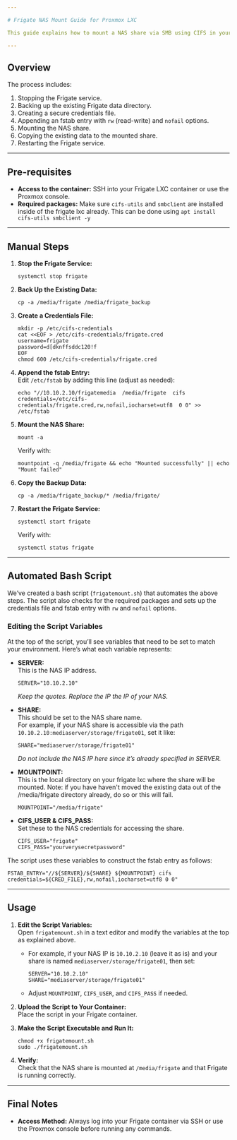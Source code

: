 ```yaml
---

# Frigate NAS Mount Guide for Proxmox LXC

This guide explains how to mount a NAS share via SMB using CIFS in your Proxmox LXC container running Frigate. You can either follow the manual steps or use the provided bash script to automate much of the process.

---
```


## Overview

The process includes:

1. Stopping the Frigate service.
2. Backing up the existing Frigate data directory.
3. Creating a secure credentials file.
4. Appending an fstab entry with `rw` (read-write) and `nofail` options.
5. Mounting the NAS share.
6. Copying the existing data to the mounted share.
7. Restarting the Frigate service.

---

## Pre-requisites

- **Access to the container:** SSH into your Frigate LXC container or use the Proxmox console.
- **Required packages:** Make sure `cifs-utils` and `smbclient` are installed inside of the frigate lxc already. This can be done using `apt install cifs-utils smbclient -y`

---

## Manual Steps

1. **Stop the Frigate Service:**  
   ```
   systemctl stop frigate
   ```

2. **Back Up the Existing Data:**  
   ```
   cp -a /media/frigate /media/frigate_backup
   ```

3. **Create a Credentials File:**  
   ```
   mkdir -p /etc/cifs-credentials
   cat <<EOF > /etc/cifs-credentials/frigate.cred
   username=frigate
   password=d[dknffsddc120!f
   EOF
   chmod 600 /etc/cifs-credentials/frigate.cred
   ```

4. **Append the fstab Entry:**  
   Edit `/etc/fstab` by adding this line (adjust as needed):  
   ```
   echo "//10.10.2.10/frigatemedia  /media/frigate  cifs credentials=/etc/cifs-credentials/frigate.cred,rw,nofail,iocharset=utf8  0 0" >> /etc/fstab
   ```

5. **Mount the NAS Share:**  
   ```
   mount -a
   ```
   Verify with:
   ```
   mountpoint -q /media/frigate && echo "Mounted successfully" || echo "Mount failed"
   ```

6. **Copy the Backup Data:**  
   ```
   cp -a /media/frigate_backup/* /media/frigate/
   ```

7. **Restart the Frigate Service:**  
   ```
   systemctl start frigate
   ```
   Verify with:
   ```
   systemctl status frigate
   ```

---

## Automated Bash Script

We’ve created a bash script (`frigatemount.sh`) that automates the above steps. The script also checks for the required packages and sets up the credentials file and fstab entry with `rw` and `nofail` options.

### Editing the Script Variables

At the top of the script, you’ll see variables that need to be set to match your environment. Here’s what each variable represents:

- **SERVER:**  
  This is the NAS IP address.  
  ```
  SERVER="10.10.2.10"
  ```  
  *Keep the quotes. Replace the IP the IP of your NAS.*

- **SHARE:**  
  This should be set to the NAS share name.  
  For example, if your NAS share is accessible via the path `10.10.2.10:mediaserver/storage/frigate01`, set it like:  
  ```
  SHARE="mediaserver/storage/frigate01"
  ```  
  *Do not include the NAS IP here since it’s already specified in SERVER.*

- **MOUNTPOINT:**  
  This is the local directory on your frigate lxc where the share will be mounted. Note: if you have haven't moved the existing data out of the /media/frigate directory already, do so or this will fail.
  ```
  MOUNTPOINT="/media/frigate"
  ```

- **CIFS_USER & CIFS_PASS:**  
  Set these to the NAS credentials for accessing the share.  
  ```
  CIFS_USER="frigate"
  CIFS_PASS="yourverysecretpassword"
  ```

The script uses these variables to construct the fstab entry as follows:
```
FSTAB_ENTRY="//${SERVER}/${SHARE} ${MOUNTPOINT} cifs credentials=${CRED_FILE},rw,nofail,iocharset=utf8 0 0"
```
---

## Usage

1. **Edit the Script Variables:**  
   Open `frigatemount.sh` in a text editor and modify the variables at the top as explained above.  
   - For example, if your NAS IP is `10.10.2.10` (leave it as is) and your share is named `mediaserver/storage/frigate01`, then set:
     ```
     SERVER="10.10.2.10"
     SHARE="mediaserver/storage/frigate01"
     ```
   - Adjust `MOUNTPOINT`, `CIFS_USER`, and `CIFS_PASS` if needed.

2. **Upload the Script to Your Container:**  
   Place the script in your Frigate container.

3. **Make the Script Executable and Run It:**  
   ```
   chmod +x frigatemount.sh
   sudo ./frigatemount.sh
   ```

4. **Verify:**  
   Check that the NAS share is mounted at `/media/frigate` and that Frigate is running correctly.

---

## Final Notes

- **Access Method:** Always log into your Frigate container via SSH or use the Proxmox console before running any commands.
